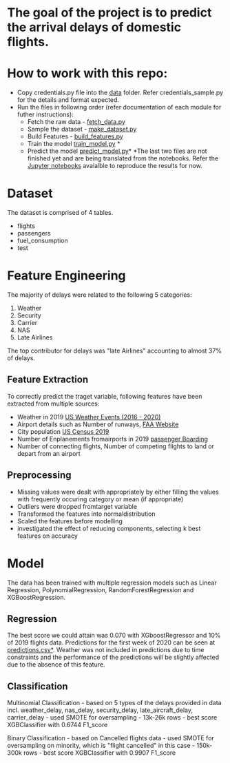 # The goal of the project is to predict the arrival delays of domestic flights.

# How to work with this repo:

- Copy credentials.py file into the [data](src/data) folder. Refer credentials_sample.py for the details and format expected.
- Run the files in following order (refer documentation of each module for futher instructions):
  - Fetch the raw data - [fetch_data.py](src/data/fetch_data.py)
  - Sample the dataset - [make_dataset.py](src/data/make_dataset.py)
  - Build Features - [build_features.py](src/features/build_features.py)
  - Train the model [train_model.py](src/models/train_model.py) \*
  - Predict the model [predict_model.py](src/models/predict_model.py)\*
    \*The last two files are not finished yet and are being translated from the notebooks. Refer the [Jupyter notebooks](notebooks/) avaialble to reproduce the results for now.

# Dataset

The dataset is comprised of 4 tables.

- flights
- passengers
- fuel_consumption
- test

# Feature Engineering

The majority of delays were related to the following 5 categories:

1. Weather
2. Security
3. Carrier
4. NAS
5. Late Airlines

The top contributor for delays was "late Airlines" accounting to almost 37% of delays.

## Feature Extraction

To correctly predict the traget variable, following features have been extracted from multiple sources:

- Weather in 2019 [US Weather Events (2016 - 2020)](https://www.kaggle.com/sobhanmoosavi/us-weather-events)
- Airport details such as Number of runways, [FAA Website](https://adip.faa.gov/agis/public/#/airportSearch)
- City population [US Census 2019](https://www.census.gov/data/datasets/time-series/demo/popest/2010s-counties-total.html)
- Number of Enplanements fromairports in 2019 [passenger Boarding](https://www.faa.gov/airports/planning_capacity/passenger_allcargo_stats/passenger/)
- Number of connecting flights, Number of competing flights to land or depart from an airport

## Preprocessing

- Missing values were dealt with appropriately by either filling the values with frequently occuring category or mean (if appropriate)
- Outliers were dropped fromtarget variable
- Transformed the features into normaldistribution
- Scaled the features before modelling
- investigated the effect of reducing components, selecting k best features on accuracy

# Model

The data has been trained with multiple regression models such as Linear Regression, PolynomialRegression, RandomForestRegression and XGBoostRegression.

## Regression

The best score we could attain was 0.070 with XGboostRegressor and 10% of 2019 flights data.
Predictions for the first week of 2020 can be seen at [predictions.csv\*](reports/predictions.csv).
Weather was not included in predictions due to time constraints and the performance of the predictions will be slightly affected due to the absence of this feature.

## Classification

Multinomial Classification - based on 5 types of the delays provided in data incl. weather_delay, nas_delay, security_delay, late_aircraft_delay, carrier_delay - used SMOTE for oversampling - 13k-26k rows - best score XGBClassifier with 0.6744 F1_score

Binary Classification - based on Cancelled flights data - used SMOTE for oversampling on minority, which is "flight cancelled" in this case - 150k-300k rows - best score XGBClassifier with 0.9907 F1_score
